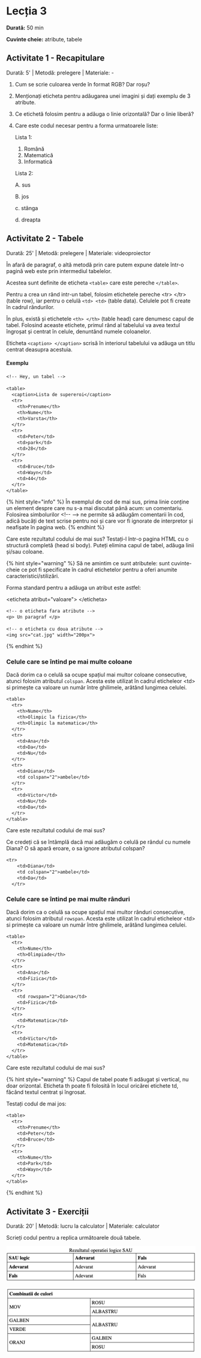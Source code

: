 # Lecția 3

**Durată:** 50 min

**Cuvinte cheie:** atribute, tabele

## Activitate 1 - Recapitulare

Durată: 5' \| Metodă: prelegere \| Materiale: -

1. Cum se scrie culoarea verde în format RGB? Dar roșu?
2. Menționați eticheta pentru adăugarea unei imagini și dați exemplu de 3 atribute.
3. Ce etichetă folosim pentru a adăuga o linie orizontală? Dar o linie liberă?
4. Care este codul necesar pentru a forma urmatoarele liste:

   Lista 1:

   1. Română
   2. Matematică
   3. Informatică



   Lista 2:

   A. sus

   B. jos

   c. stânga

   d. dreapta

## Activitate 2 - Tabele

Durată: 25' \| Metodă: prelegere \| Materiale: videoproiector

În afară de paragraf, o altă metodă prin care putem expune datele într-o pagină web este prin intermediul tabelelor.

Acestea sunt definite de eticheta `<table>` care este pereche `</table>`.

Pentru a crea un rând intr-un tabel, folosim etichetele pereche &lt;tr&gt; &lt;/tr&gt; \(table row\), iar pentru o celulă `<td> <td>` \(table data\). Celulele pot fi create în cadrul rândurilor.

În plus, există și etichetele `<th> </th>` \(table head\) care denumesc capul de tabel. Folosind aceaste etichete, primul rând al tabelului va avea textul îngroșat și centrat în celule, denuntând numele coloanelor.

Eticheta `<caption> </caption>` scrisă în interiorul tabelului va adăuga un titlu centrat deasupra acestuia.

#### Exemplu

```markup
<!-- Hey, un tabel -->

<table>
  <caption>Lista de supereroi</caption>
  <tr>
    <th>Prenume</th>
    <th>Nume</th> 
    <th>Varsta</th>
  </tr>
  <tr>
    <td>Peter</td>
    <td>park</td> 
    <td>28</td>
  </tr>
  <tr>
    <td>Bruce</td>
    <td>Wayn</td> 
    <td>44</td>
  </tr>
</table>
```

{% hint style="info" %}
În exemplul de cod de mai sus, prima linie conține un element despre care nu s-a mai discutat până acum: un comentariu. Folosirea simbolurilor &lt;!-- --&gt; ne permite să adăugăm comentarii în cod, adică bucăți de text scrise pentru noi și care vor fi ignorate de interpretor și neafișate în pagina web.
{% endhint %}

Care este rezultatul codului de mai sus? Testați-l într-o pagina HTML cu o structură completă \(head si body\). Puteți elimina capul de tabel, adăuga linii și/sau coloane.

{% hint style="warning" %}
Să ne amintim ce sunt atributele: sunt cuvinte-cheie ce pot fi specificate în cadrul etichetelor pentru a oferi anumite caracteristici/stilizări. 

Forma standard pentru a adăuga un atribut este astfel:

&lt;eticheta atribut="valoare"&gt; &lt;/eticheta&gt;

```markup
<!-- o eticheta fara atribute -->
<p> Un paragraf </p>

<!-- o eticheta cu doua atribute -->
<img src="cat.jpg" width="200px">
```
{% endhint %}

### Celule care se întind pe mai multe coloane

Dacă dorim ca o celulă sa ocupe spațiul mai multor coloane consecutive, atunci folosim atributul `colspan`. Acesta este utilizat în cadrul eticheleor &lt;td&gt; si primește ca valoare un număr între ghilimele, arătând lungimea celulei.

```markup
<table>
  <tr>
    <th>Nume</th>
    <th>Olimpic la fizica</th>
    <th>Olimpic la matematica</th>
  </tr>
  <tr>
    <td>Ana</td>
    <td>Da</td>
    <td>Nu</td>
  </tr>
  <tr>
    <td>Diana</td>
    <td colspan="2">ambele</td>
  </tr>
  <tr>
    <td>Victor</td>
    <td>Nu</td>
    <td>Da</td>
  </tr>
</table>
```

Care este rezultatul codului de mai sus? 

Ce credeți că se întâmplă dacă mai adăugăm o celulă pe rândul cu numele Diana? O să apară eroare, o sa ignore atributul colspan?

```markup
<tr>
    <td>Diana</td>
    <td colspan="2">ambele</td>
    <td>Da</td>
  </tr>
```

### Celule care se întind pe mai multe rânduri

Dacă dorim ca o celulă sa ocupe spațiul mai multor rânduri consecutive, atunci folosim atributul `rowspan`. Acesta este utilizat în cadrul eticheleor &lt;td&gt; si primește ca valoare un număr între ghilimele, arătând lungimea celulei.

```markup
<table>
  <tr>
    <th>Nume</th>
    <th>Olimpiade</th>
  </tr>
  <tr>
  	<td>Ana</td>
    <td>Fizica</td>
  </tr>
  <tr>
    <td rowspan="2">Diana</td>
    <td>Fizica</td>
  </tr>
  <tr>
    <td>Matematica</td>
  </tr>
  <tr>
  	<td>Victor</td>
    <td>Matematica</td>
  </tr>
</table>
```

Care este rezultatul codului de mai sus?

{% hint style="warning" %}
Capul de tabel poate fi adăugat și vertical, nu doar orizontal. Eticheta th poate fi folosită în locul oricărei etichete td, făcând textul centrat și îngrosat.

Testați codul de mai jos:

```markup
<table>
  <tr>
    <th>Prenume</th>
    <td>Peter</td>
    <td>Bruce</td>
  </tr>
  <tr>
    <th>Nume</th>
    <td>Park</td>
    <td>Wayn</td>
  </tr>
</table>
```
{% endhint %}

## Activitate 3 - Exerciții

Durată: 20' \| Metodă: lucru la calculator \| Materiale: calculator

Scrieți codul pentru a replica următoarele două tabele.

![Tabel 1](../.gitbook/assets/screenshot-2020-02-02-at-21.26.54.png)

![Tabel 2](../.gitbook/assets/screenshot-2020-02-02-at-21.55.09.png)









